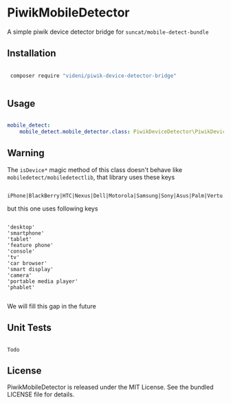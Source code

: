 PiwikMobileDetector
============

A simple piwik device detector bridge for  `suncat/mobile-detect-bundle`

Installation
------------


```bash
 
 composer require "videni/piwik-device-detector-bridge"
 
```


Usage
-----



``` yml

mobile_detect:
    mobile_detect.mobile_detector.class: PiwikDeviceDetector\PiwikDeviceDetector

```




Warning
------


The `isDevice*` magic method of this class doesn't behave like `mobiledetect/mobiledetectlib`, that library uses these keys
 
```
 iPhone|BlackBerry|HTC|Nexus|Dell|Motorola|Samsung|Sony|Asus|Palm|Vertu...
```
but this one uses following keys
```

'desktop'               
'smartphone'            
'tablet'                
'feature phone'         
'console'               
'tv'                    
'car browser'           
'smart display'         
'camera'                
'portable media player' 
'phablet'               
   
```
    
We will fill this gap in the future

Unit Tests
----------

``` 

Todo

```           
License
-------

PiwikMobileDetector is released under the MIT License. See the bundled LICENSE file for details.
